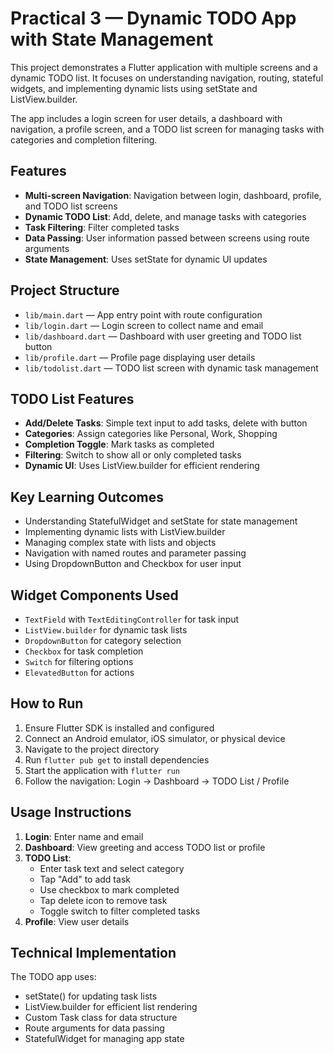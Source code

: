 # Practical 3 — Dynamic TODO App with State Management

This project demonstrates a Flutter application with multiple screens and a dynamic TODO list. It focuses on understanding navigation, routing, stateful widgets, and implementing dynamic lists using setState and ListView.builder.

The app includes a login screen for user details, a dashboard with navigation, a profile screen, and a TODO list screen for managing tasks with categories and completion filtering.

## Features

- **Multi-screen Navigation**: Navigation between login, dashboard, profile, and TODO list screens
- **Dynamic TODO List**: Add, delete, and manage tasks with categories
- **Task Filtering**: Filter completed tasks
- **Data Passing**: User information passed between screens using route arguments
- **State Management**: Uses setState for dynamic UI updates

## Project Structure

- `lib/main.dart` — App entry point with route configuration
- `lib/login.dart` — Login screen to collect name and email
- `lib/dashboard.dart` — Dashboard with user greeting and TODO list button
- `lib/profile.dart` — Profile page displaying user details
- `lib/todolist.dart` — TODO list screen with dynamic task management

## TODO List Features

- **Add/Delete Tasks**: Simple text input to add tasks, delete with button
- **Categories**: Assign categories like Personal, Work, Shopping
- **Completion Toggle**: Mark tasks as completed
- **Filtering**: Switch to show all or only completed tasks
- **Dynamic UI**: Uses ListView.builder for efficient rendering

## Key Learning Outcomes

- Understanding StatefulWidget and setState for state management
- Implementing dynamic lists with ListView.builder
- Managing complex state with lists and objects
- Navigation with named routes and parameter passing
- Using DropdownButton and Checkbox for user input

## Widget Components Used

- `TextField` with `TextEditingController` for task input
- `ListView.builder` for dynamic task lists
- `DropdownButton` for category selection
- `Checkbox` for task completion
- `Switch` for filtering options
- `ElevatedButton` for actions

## How to Run

1. Ensure Flutter SDK is installed and configured
2. Connect an Android emulator, iOS simulator, or physical device
3. Navigate to the project directory
4. Run `flutter pub get` to install dependencies
5. Start the application with `flutter run`
6. Follow the navigation: Login → Dashboard → TODO List / Profile

## Usage Instructions

1. **Login**: Enter name and email
2. **Dashboard**: View greeting and access TODO list or profile
3. **TODO List**:
   - Enter task text and select category
   - Tap "Add" to add task
   - Use checkbox to mark completed
   - Tap delete icon to remove task
   - Toggle switch to filter completed tasks
4. **Profile**: View user details

## Technical Implementation

The TODO app uses:
- setState() for updating task lists
- ListView.builder for efficient list rendering
- Custom Task class for data structure
- Route arguments for data passing
- StatefulWidget for managing app state
